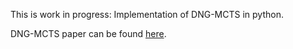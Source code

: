 This is work in progress: Implementation of DNG-MCTS in python.

DNG-MCTS paper can be found [here](https://proceedings.neurips.cc/paper/2013/hash/846c260d715e5b854ffad5f70a516c88-Abstract.html).
